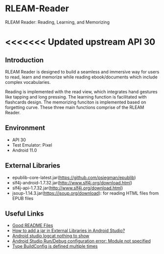 # RLEAM-Reader
RLEAM Reader: Reading, Learning, and Memorizing

<<<<<<< Updated upstream
API 30
=======
## Introduction
RLEAM Reader is designed to build a seamless and immersive way for users to read, learn and memorize while reading ebook/documents which include complex vocabularies.

Reading is implemented with the read view, which integrates hand gestures like tapping and long pressing. The learning function is facilitated with flashcards design. The memorizing funciton is implemented based on forgetting curve. These three main functions comprise of the RLEAM Reader.

## Environment
* API 30
* Test Emulator: Pixel
* Android 11.0

## External Libraries
* epublib-core-latest.jar(https://github.com/psiegman/epublib)
* slf4j-android-1.7.32.jar(http://www.slf4j.org/download.html)
* slf4j-api-1.7.32.jar(http://www.slf4j.org/download.html)
* jsoup-1.14.3.jar(https://jsoup.org/download): for reading HTML files from EPUB files


## Useful Links
 - [Good README Files](https://courses.cs.washington.edu/courses/cse326/02wi/homework/hw5/good-readmes.html)
 - [How to add a jar in External Libraries in Android Studio?](https://stackoverflow.com/questions/25660166/how-to-add-a-jar-in-external-libraries-in-android-studio)
 - [Android studio logcat nothing to show](https://stackoverflow.com/questions/17432358/android-studio-logcat-nothing-to-show)
 - [Android Studio Run/Debug configuration error: Module not specified](https://stackoverflow.com/questions/29087882/android-studio-run-debug-configuration-error-module-not-specified)
 - [Type BuildConfig is defined multiple times](https://stackoverflow.com/questions/60507686/type-buildconfig-is-defined-multiple-times)
